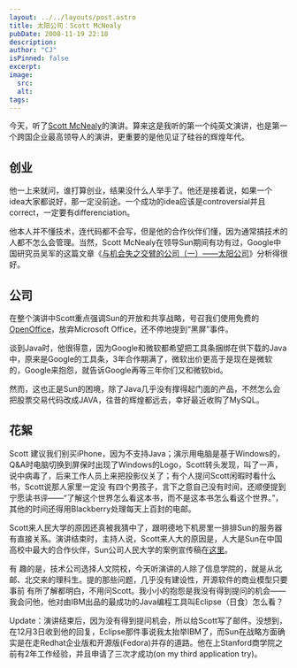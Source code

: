 ```yaml
---
layout: ../../layouts/post.astro
title: 太阳公司：Scott McNealy
pubDate: 2008-11-19 22:18
description: 
author: "CJ"
isPinned: false
excerpt: 
image:
  src:
  alt:
tags: 
---
```

今天，听了[Scott McNealy](https://en.wikipedia.org/wiki/Scott_McNealy)的演讲。算来这是我听的第一个纯英文演讲，也是第一个跨国企业最高领导人的演讲，更重要的是他见证了硅谷的辉煌年代。
## 创业
他一上来就问，谁打算创业，结果没什么人举手了。他还是接着说，如果一个idea大家都说好，那一定没前途。一个成功的idea应该是controversial并且correct，一定要有differenciation。

他本人并不懂技术，连代码都不会写，但是他的合作伙伴们懂，因为通常搞技术的人都不怎么会管理。当然，Scott McNealy在领导Sun期间有功有过，Google中国研究员吴军的这篇文章《[与机会失之交臂的公司（一）——太阳公司](https://china.googleblog.com/2008/07/blog-post_7251.html)》分析得很好。
## 公司
在整个演讲中Scott重点强调Sun的开放和共享战略，号召我们使用免费的[OpenOffice](https://www.openoffice.org/)，放弃Microsoft Office，还不停地提到“黑屏”事件。

谈到Java时，他很得意，因为Google和微软都希望把工具条捆绑在供下载的Java中，原来是Google的工具条，3年合作期满了，微软出价更高于是现在是微软的，Google来抱怨，就告诉Google再等三年你们又和微软bid。

然而，这也正是Sun的困境，除了Java几乎没有撑得起门面的产品，不然怎么会把股票交易代码改成JAVA，往昔的辉煌都远去，幸好最近收购了MySQL。
## 花絮
Scott 建议我们别买iPhone，因为不支持Java；演示用电脑是基于Windows的，Q&A时电脑切换到屏保时出现了Windows的Logo，Scott转头发现，叫了一声，说中病毒了，后来工作人员上来把投影仪关了；有个人提问Scott闲暇时看什么书，Scott说那人家里一定没 有四个男孩子，言下之意自己没有时间，还顺便提到宁愿读书评——“了解这个世界怎么看这本书，而不是这本书怎么看这个世界。”，其他的时间还得用Blackberry处理每天上百封的电邮。

Scott来人民大学的原因还真被我猜中了，跟明德地下机房里一排排Sun的服务器有直接关系。演讲结束时，主持人说，Scott来人大的原因是，人大是Sun在中国高校中最大的合作伙伴，Sun公司人民大学的案例宣传稿在[这里](https://cn.sun.com/edu/success/success-41.html)。

有 趣的是，技术公司选择人文院校，今天听演讲的人除了信息学院的，就是从北邮、北交来的理科生。提的那些问题，几乎没有建设性，开源软件的商业模型只要事前 有所了解都明白，不用问Scott。我小小的抱怨是我没有得到提问的机会——我会问他，他对由IBM出品的最成功的Java编程工具叫Eclipse（日食）怎么看？

Update：演讲结束后，因为没有得到提问机会，所以给Scott写了邮件。没想到，在12月3日收到他的回复，Eclipse那件事说我太抬举IBM了，而Sun在战略方面确实是在走Redhat企业版和开源版(Fedora)并存的道路。他在上Stanford商学院之前有2年工作经验，并且申请了三次才成功(on my third application try)。
